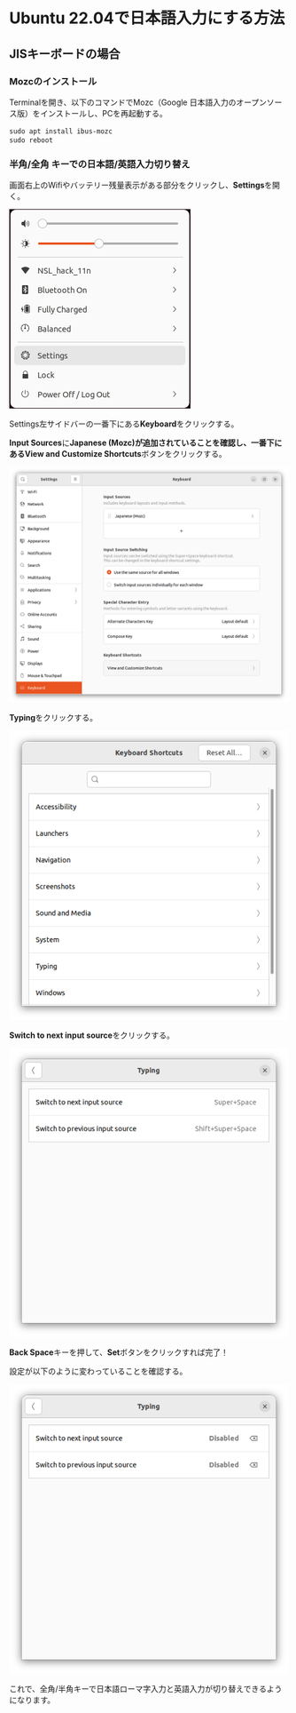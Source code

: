 # Ubuntu 22.04で日本語入力にする方法
## JISキーボードの場合
### Mozcのインストール
Terminalを開き、以下のコマンドでMozc（Google 日本語入力のオープンソース版）をインストールし、PCを再起動する。
```
sudo apt install ibus-mozc
sudo reboot
```

### 半角/全角 キーでの日本語/英語入力切り替え
画面右上のWifiやバッテリー残量表示がある部分をクリックし、**Settings**を開く。

![settings.png](/docs/Tips/images/Ubuntu2204JapaneseInput/settings.png)

Settings左サイドバーの一番下にある**Keyboard**をクリックする。

**Input Sources**に**Japanese (Mozc)**が追加されていることを確認し、一番下にある**View and Customize Shortcuts**ボタンをクリックする。

![keyboard.png](images/Ubuntu2204JapaneseInput/keyboard.png)

**Typing**をクリックする。

![typing.png](images/Ubuntu2204JapaneseInput/typing.png)

**Switch to next input source**をクリックする。

![switch.png](images/Ubuntu2204JapaneseInput/switch.png)

**Back Space**キーを押して、**Set**ボタンをクリックすれば完了！

設定が以下のように変わっていることを確認する。

![switch2.png](images/Ubuntu2204JapaneseInput/switch2.png)

これで、全角/半角キーで日本語ローマ字入力と英語入力が切り替えできるようになります。